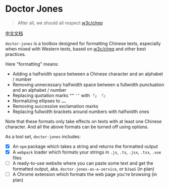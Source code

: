 # Doctor Jones
> After all, we should all respect [w3c/clreq](https://github.com/w3c/clreq)

[中文文档](./README.md)

`doctor-jones` is a toolbox designed for formatting Chinese texts, especially when mixed with Western texts, based on [w3c/clreq](https://github.com/w3c/clreq) and other best practices.

Here "formatting" means:

* Adding a halfwidth space between a Chinese character and an alphabet / number
* Removing unnecessary halfwidth space between a fullwidth punctuation and an alphabet / number
* Replacing quotation marks `“”` `‘’` with `「」` `『』`
* Normalizing ellipses to `……`
* Removing successive exclamation marks
* Replacing fullwidth brackets around numbers with halfwidth ones

Note that these formats only take effects on texts with at least one Chinese character. And all the above formats can be turned off using options.

As a tool set, `doctor-jones` includes:

* [x] An `npm` package which takes a string and returns the formatted output
* [x] A `webpack` loader which formats your strings in `.js`, `.ts`, `.jsx`, `.tsx`, `.vue` files
* [ ] A ready-to-use website where you can paste some text and get the formatted output, aka. `doctor-jones-as-a-service`, or `DJaaS` (in plan)
* [ ] A Chrome extension which formats the web page you're browsing (in plan)
